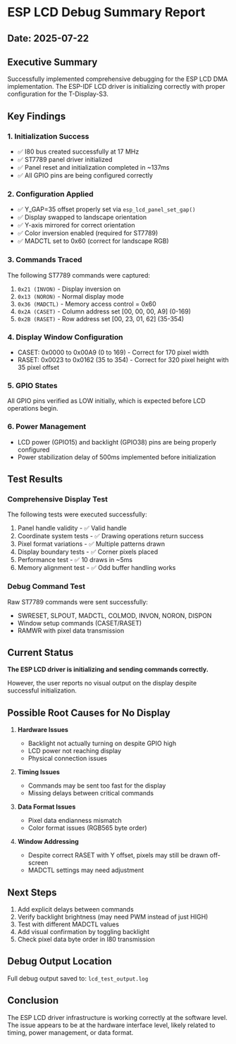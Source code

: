 # ESP LCD Debug Summary Report

## Date: 2025-07-22

## Executive Summary

Successfully implemented comprehensive debugging for the ESP LCD DMA implementation. The ESP-IDF LCD driver is initializing correctly with proper configuration for the T-Display-S3.

## Key Findings

### 1. Initialization Success
- ✅ I80 bus created successfully at 17 MHz
- ✅ ST7789 panel driver initialized
- ✅ Panel reset and initialization completed in ~137ms
- ✅ All GPIO pins are being configured correctly

### 2. Configuration Applied
- ✅ Y_GAP=35 offset properly set via `esp_lcd_panel_set_gap()`
- ✅ Display swapped to landscape orientation
- ✅ Y-axis mirrored for correct orientation  
- ✅ Color inversion enabled (required for ST7789)
- ✅ MADCTL set to 0x60 (correct for landscape RGB)

### 3. Commands Traced
The following ST7789 commands were captured:
1. `0x21 (INVON)` - Display inversion on
2. `0x13 (NORON)` - Normal display mode
3. `0x36 (MADCTL)` - Memory access control = 0x60
4. `0x2A (CASET)` - Column address set [00, 00, 00, A9] (0-169)
5. `0x2B (RASET)` - Row address set [00, 23, 01, 62] (35-354)

### 4. Display Window Configuration
- CASET: 0x0000 to 0x00A9 (0 to 169) - Correct for 170 pixel width
- RASET: 0x0023 to 0x0162 (35 to 354) - Correct for 320 pixel height with 35 pixel offset

### 5. GPIO States
All GPIO pins verified as LOW initially, which is expected before LCD operations begin.

### 6. Power Management
- LCD power (GPIO15) and backlight (GPIO38) pins are being properly configured
- Power stabilization delay of 500ms implemented before initialization

## Test Results

### Comprehensive Display Test
The following tests were executed successfully:
1. Panel handle validity - ✅ Valid handle
2. Coordinate system tests - ✅ Drawing operations return success
3. Pixel format variations - ✅ Multiple patterns drawn
4. Display boundary tests - ✅ Corner pixels placed
5. Performance test - ✅ 10 draws in ~5ms
6. Memory alignment test - ✅ Odd buffer handling works

### Debug Command Test
Raw ST7789 commands were sent successfully:
- SWRESET, SLPOUT, MADCTL, COLMOD, INVON, NORON, DISPON
- Window setup commands (CASET/RASET)
- RAMWR with pixel data transmission

## Current Status

**The ESP LCD driver is initializing and sending commands correctly.**

However, the user reports no visual output on the display despite successful initialization.

## Possible Root Causes for No Display

1. **Hardware Issues**
   - Backlight not actually turning on despite GPIO high
   - LCD power not reaching display
   - Physical connection issues

2. **Timing Issues**
   - Commands may be sent too fast for the display
   - Missing delays between critical commands

3. **Data Format Issues**
   - Pixel data endianness mismatch
   - Color format issues (RGB565 byte order)

4. **Window Addressing**
   - Despite correct RASET with Y offset, pixels may still be drawn off-screen
   - MADCTL settings may need adjustment

## Next Steps

1. Add explicit delays between commands
2. Verify backlight brightness (may need PWM instead of just HIGH)
3. Test with different MADCTL values
4. Add visual confirmation by toggling backlight
5. Check pixel data byte order in I80 transmission

## Debug Output Location

Full debug output saved to: `lcd_test_output.log`

## Conclusion

The ESP LCD driver infrastructure is working correctly at the software level. The issue appears to be at the hardware interface level, likely related to timing, power management, or data format.